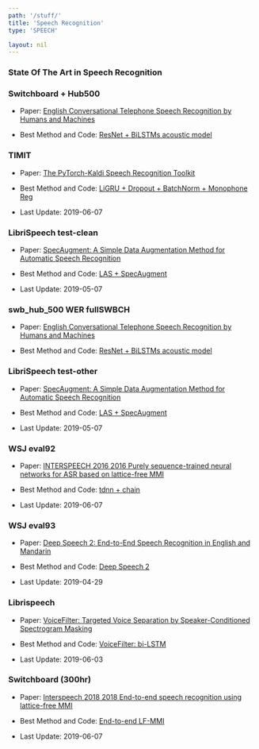 ```yaml
---
path: '/stuff/'
title: 'Speech Recognition'
type: 'SPEECH'

layout: nil
---
```


### State Of The Art in Speech Recognition  

### Switchboard + Hub500

* Paper: [ English Conversational Telephone Speech Recognition by Humans and Machines](https://arxiv.org/pdf/1703.02136v1.pdf)

* Best Method and Code: [ResNet + BiLSTMs acoustic model]()

### TIMIT

* Paper: [ The PyTorch-Kaldi Speech Recognition Toolkit](https://arxiv.org/pdf/1811.07453v2.pdf)

* Best Method and Code: [LiGRU + Dropout + BatchNorm + Monophone Reg](https://github.com/mravanelli/pytorch-kaldi)

* Last Update: 2019-06-07

### LibriSpeech test-clean

* Paper: [ SpecAugment: A Simple Data Augmentation Method for Automatic Speech Recognition](https://arxiv.org/pdf/1904.08779v1.pdf)

* Best Method and Code: [LAS + SpecAugment](https://github.com/shelling203/SpecAugment)

* Last Update: 2019-05-07

### swb_hub_500 WER fullSWBCH

* Paper: [ English Conversational Telephone Speech Recognition by Humans and Machines](https://arxiv.org/pdf/1703.02136v1.pdf)

* Best Method and Code: [ResNet + BiLSTMs acoustic model]()

### LibriSpeech test-other

* Paper: [ SpecAugment: A Simple Data Augmentation Method for Automatic Speech Recognition](https://arxiv.org/pdf/1904.08779v1.pdf)

* Best Method and Code: [LAS + SpecAugment](https://github.com/shelling203/SpecAugment)

* Last Update: 2019-05-07

### WSJ eval92

* Paper: [INTERSPEECH 2016 2016 Purely sequence-trained neural networks for ASR based on lattice-free MMI](https://www.danielpovey.com/files/2016_interspeech_mmi.pdf)

* Best Method and Code: [tdnn + chain](https://github.com/kaldi-asr/kaldi)

* Last Update: 2019-06-07

### WSJ eval93

* Paper: [ Deep Speech 2: End-to-End Speech Recognition in English and Mandarin](https://arxiv.org/pdf/1512.02595v1.pdf)

* Best Method and Code: [Deep Speech 2](https://github.com/tensorflow/models/tree/master/research/deep_speech)

* Last Update: 2019-04-29

### Librispeech

* Paper: [ VoiceFilter: Targeted Voice Separation by Speaker-Conditioned Spectrogram Masking](https://arxiv.org/pdf/1810.04826v4.pdf)

* Best Method and Code: [VoiceFilter: bi-LSTM](https://github.com/mindslab-ai/voicefilter)

* Last Update: 2019-06-03

### Switchboard (300hr)

* Paper: [Interspeech 2018 2018 End-to-end speech recognition using lattice-free MMI](https://www.danielpovey.com/files/2018_interspeech_end2end.pdf)

* Best Method and Code: [End-to-end LF-MMI](https://github.com/kaldi-asr/kaldi)

* Last Update: 2019-06-07

